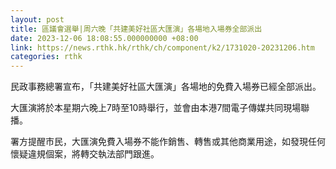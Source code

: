 ```yaml
---
layout: post
title: 區議會選舉|周六晚「共建美好社區大匯演」各場地入場券全部派出
date: 2023-12-06 18:08:55.000000000 +08:00
link: https://news.rthk.hk/rthk/ch/component/k2/1731020-20231206.htm
categories: rthk
---
```


民政事務總署宣布，「共建美好社區大匯演」各場地的免費入場券已經全部派出。

大匯演將於本星期六晚上7時至10時舉行，並會由本港7間電子傳媒共同現場聯播。
 
署方提醒市民，大匯演免費入場券不能作銷售、轉售或其他商業用途，如發現任何懷疑違規個案，將轉交執法部門跟進。

